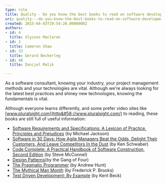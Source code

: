 ```yaml
---
type: rule
title: Quality - Do you know the best books to read on software development?
uri: quality---do-you-know-the-best-books-to-read-on-software-development
created: 2015-04-03T19:54:28.0000000Z
authors:
- id: 4
  title: Ulysses Maclaren
- id: 2
  title: Cameron Shaw
- id: 33
  title: Gerard Beckerleg
- id: 46
  title: Danijel Malik

---
```


 
As a software consultant, knowing your industry, your project management methods and your technologies are vital. Although we're always looking for the latest best practices and shiney new technologies, knowing the fundamentals is vital.​

Although everyone learns differently, and some prefer video sites like     [www.pluralsight.com​](http&#58;//www.pluralsight.com/) to reading, these books are still full of useful information:
 
- [Software Requirements and Specifications: A Lexicon of Practice, Principles and Prejudices](http&#58;//www.amazon.com/Software-Requirements-Specifications-Principles-Prejudices/dp/0201877120) (by Michael Jackson)
- [Software in 30 Days: How Agile Managers Beat the Odds, Delight Their Customers, And Leave Competitors In the Dust](http&#58;//www.amazon.com/Software-30-Days-Customers-Competitors/dp/1118206665) (by Ken Schwaber)
- [Code Complete: A Practical Handbook of Software Construction, Second Edition](http&#58;//www.amazon.com/Code-Complete-Practical-Handbook-Construction/dp/0735619670) (by Steve McConnel)
- [Design Patterns](http&#58;//www.amazon.com/Design-Patterns-Object-Oriented-Professional-Computing/dp/0201634988)(by the Gang of Four)
- [The Pragmatic Programmer](http&#58;//www.amazon.com/The-Pragmatic-Programmer-Journeyman-Master/dp/020161622X) (by Andrew Hunt)
- [The Mythical Man Month](http&#58;//www.amazon.com/The-Mythical-Man-Month-Engineering-Anniversary/dp/0201835959) (by Frederick P. Brooks)
- [Test Driven Development: By Example](http&#58;//www.amazon.com/Test-Driven-Development-By-Example/dp/0321146530) (by Kent Beck)​


